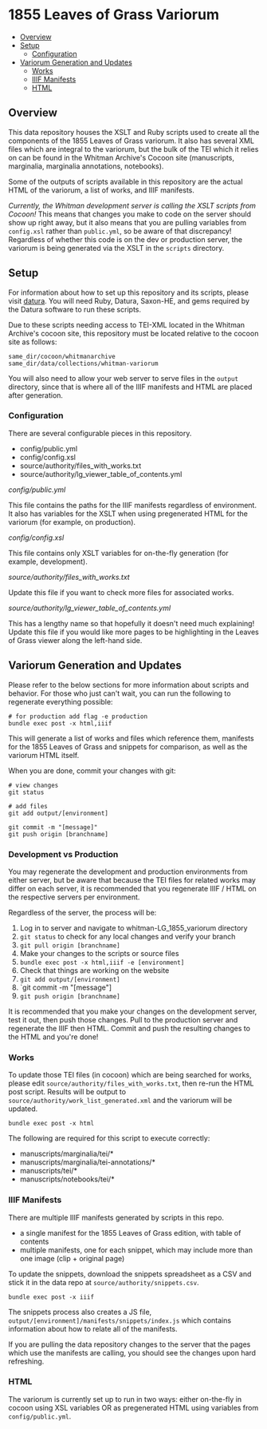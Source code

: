 # 1855 Leaves of Grass Variorum

- [Overview](#overview)
- [Setup](#setup)
  - [Configuration](#configuration)
- [Variorum Generation and Updates](#variorum-generation-and-updates)
  - [Works](#works)
  - [IIIF Manifests](#iiif-manifests)
  - [HTML](#html)

## Overview

This data repository houses the XSLT and Ruby scripts used to create all the components of the 1855 Leaves of Grass variorum. It also has several XML files which are integral to the variorum, but the bulk of the TEI which it relies on can be found in the Whitman Archive's Cocoon site (manuscripts, marginalia, marginalia annotations, notebooks).

Some of the outputs of scripts available in this repository are the actual HTML of the variorum, a list of works, and IIIF manifests.

*Currently, the Whitman development server is calling the XSLT scripts from Cocoon!*  This means that changes you make to code on the server should show up right away, but it also means that you are pulling variables from `config.xsl` rather than `public.yml`, so be aware of that discrepancy! Regardless of whether this code is on the dev or production server, the variorum is being generated via the XSLT in the `scripts` directory.

## Setup

For information about how to set up this repository and its scripts, please visit [datura](https://github.com/CDRH/datura).  You will need Ruby, Datura, Saxon-HE, and gems required by the Datura software to run these scripts.

Due to these scripts needing access to TEI-XML located in the Whitman Archive's cocoon site, this repository must be located relative to the cocoon site as follows:

```
same_dir/cocoon/whitmanarchive
same_dir/data/collections/whitman-variorum
```

You will also need to allow your web server to serve files in the `output` directory, since that is where all of the IIIF manifests and HTML are placed after generation.

### Configuration

There are several configurable pieces in this repository.

- config/public.yml
- config/config.xsl
- source/authority/files_with_works.txt
- source/authority/lg_viewer_table_of_contents.yml

*config/public.yml*

This file contains the paths for the IIIF manifests regardless of environment.  It also has variables for the XSLT when using pregenerated HTML for the variorum (for example, on production).

*config/config.xsl*

This file contains only XSLT variables for on-the-fly generation (for example, development).

*source/authority/files_with_works.txt*

Update this file if you want to check more files for associated works.

*source/authority/lg_viewer_table_of_contents.yml*

This has a lengthy name so that hopefully it doesn't need much explaining!  Update this file if you would like more pages to be highlighting in the Leaves of Grass viewer along the left-hand side.

## Variorum Generation and Updates

Please refer to the below sections for more information about scripts and behavior. For those who just can't wait, you can run the following to regenerate everything possible:

```
# for production add flag -e production
bundle exec post -x html,iiif
```

This will generate a list of works and files which reference them, manifests for the 1855 Leaves of Grass and snippets for comparison, as well as the variorum HTML itself.

When you are done, commit your changes with git:

```
# view changes
git status

# add files
git add output/[environment]

git commit -m "[message]"
git push origin [branchname]
```

### Development vs Production

You may regenerate the development and production environments from either server, but be aware that because the TEI files for related works may differ on each server, it is recommended that you regenerate IIIF / HTML on the respective servers per environment.

Regardless of the server, the process will be:

1. Log in to server and navigate to whitman-LG_1855_variorum directory
2. `git status` to check for any local changes and verify your branch
3. `git pull origin [branchname]`
4. Make your changes to the scripts or source files
5. `bundle exec post -x html,iiif -e [environment]`
6. Check that things are working on the website
7. `git add output/[environment]`
8. `git commit -m "[message"]
9. `git push origin [branchname]`

It is recommended that you make your changes on the development server, test it out, then push those changes.  Pull to the production server and regenerate the IIIF then HTML.  Commit and push the resulting changes to the HTML and you're done!

### Works

To update those TEI files (in cocoon) which are being searched for works, please edit `source/authority/files_with_works.txt`, then re-run the HTML post script. Results will be output to `source/authority/work_list_generated.xml` and the variorum will be updated.

`bundle exec post -x html`

The following are required for this script to execute correctly:

- manuscripts/marginalia/tei/*
- manuscripts/marginalia/tei-annotations/*
- manuscripts/tei/*
- manuscripts/notebooks/tei/*

### IIIF Manifests

There are multiple IIIF manifests generated by scripts in this repo.

- a single manifest for the 1855 Leaves of Grass edition, with table of contents
- multiple manifests, one for each snippet, which may include more than one image (clip + original page)

To update the snippets, download the snippets spreadsheet as a CSV and stick it in the data repo at `source/authority/snippets.csv`.

```
bundle exec post -x iiif
```

The snippets process also creates a JS file, `output/[environment]/manifests/snippets/index.js` which contains information about how to relate all of the manifests.

If you are pulling the data repository changes to the server that the pages which use the manifests are calling, you should see the changes upon hard refreshing.

### HTML

The variorum is currently set up to run in two ways:  either on-the-fly in cocoon using XSL variables OR as pregenerated HTML using variables from `config/public.yml`.
